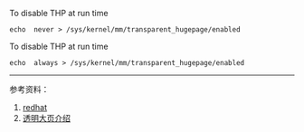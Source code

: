 
To disable THP at run time

`echo  never > /sys/kernel/mm/transparent_hugepage/enabled`


To disable THP at run time

`echo  always > /sys/kernel/mm/transparent_hugepage/enabled`



---
参考资料：
1. [redhat](https://access.redhat.com/solutions/46111)
1. [透明大页介绍](http://www.cnblogs.com/kerrycode/p/4670931.html)

